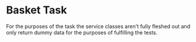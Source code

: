 Basket Task
===========

For the purposes of the task the service classes aren't fully fleshed out and only return dummy data for the purposes of fulfilling the tests.